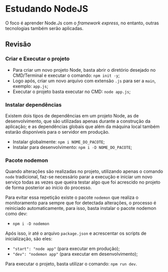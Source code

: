 # Estudando NodeJS

O foco é aprender Node.Js com o *framework express*, no entanto, outras tecnologias também serão aplicadas.

## Revisão

### Criar e Executar o projeto

- Para criar um novo projeto Node, basta abrir o diretório desejado no CMD/Terminal e executar o comando: `npm init -y`;
- Logo após, criar um novo arquivo com extensão `.js` para ser a `main`, exemplo: `app.js`;
- Executar o projeto basta executar no CMD: `node app.js`;

### Instalar dependências

Existem dois tipos de dependências em um projeto Node, as de desenvolvimento, que são utilizadas apenas durante a construção da aplicação; e as dependências globais que além da máquina local também estarão disponíveis para o servidor em produção.

- Instalar globalmente: `npm i NOME_DO_PACOTE`;
- Instalar para desenvolvimento: `npm i -D NOME_DO_PACOTE`;

### Pacote nodemon

Quando alterações são realizadas no projeto, utilizando apenas o comando `node` tradicional, faz-se necessário parar a execução e iniciar um novo serviço todas as vezes que queira testar algo que foi acrescido no projeto de forma posterior ao início do processo.

Para evitar essa repetição existe o pacote `nodemon` que realiza o monitoramento para sempre que for detectada alterações, o processo é reiniciado automaticamente, para isso, basta instalar o pacote nodemon como dev:

- `npm i -D nodemon`

Após isso, ir até o arquivo `package.json` e acrescentar os scripts de inicialização, são eles:

- `"start": "node app"` (para executar em produção);
- `"dev": "nodemon app"` (para executar em desenvolvimento);

Para executar o projeto, basta utilizar o comando: `npm run dev`.